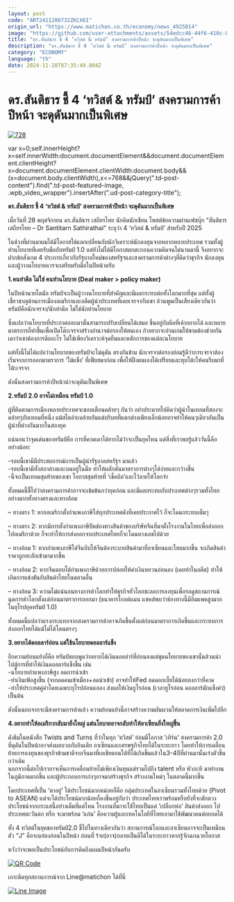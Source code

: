 ```yaml
---
layout: post
code: "ART2411280732ZKCX6I"
origin_url: "https://www.matichon.co.th/economy/news_4925014"
image: "https://github.com/user-attachments/assets/54edcc46-44f6-410c-8749-4a66ebdbb817"
title: "ดร.สันติธาร ชี้ 4 ‘ทวิสต์ & ทรัมป์’ สงครามการค้าปีหน้า จะดุดันมากเป็นพิเศษ"
description: "ดร.สันติธาร ชี้ 4 ‘ทวิสต์ & ทรัมป์’ สงครามการค้าปีหน้า จะดุดันมากเป็นพิเศษ"
category: "ECONOMY"
language: "th"
date: 2024-11-28T07:35:49.804Z
---
```


# ดร.สันติธาร ชี้ 4 ‘ทวิสต์ & ทรัมป์’ สงครามการค้าปีหน้า จะดุดันมากเป็นพิเศษ

[![](https://www.matichon.co.th/wp-content/uploads/2024/11/728-370.jpg "728")](https://www.matichon.co.th/wp-content/uploads/2024/11/728-370.jpg)

var x=0;self.innerHeight?x=self.innerWidth:document.documentElement&&document.documentElement.clientHeight?x=document.documentElement.clientWidth:document.body&&(x=document.body.clientWidth),x<=768&&jQuery(".td-post-content").find(".td-post-featured-image, .wpb\_video\_wrapper").insertAfter(".ud-post-category-title");

**ดร.สันติธาร ชี้ 4 ‘ทวิสต์ & ทรัมป์’ สงครามการค้าปีหน้า จะดุดันมากเป็นพิเศษ**

เมื่อวันที่ 28 พฤศจิกายน ดร.สันติธาร เสถียรไทย นักคิดนักเขียน โพสต์ข้อความผ่านเฟซบุ๊ก “สันติธาร เสถียรไทย – Dr Santitarn Sathirathai” ระบุว่า 4 ‘ทวิสต์ & ทรัมป์’ สำหรับปี 2025

ในช่วงที่ผ่านมาผมได้มีโอกาสได้แลกเปลี่ยนกับนักวิเคราะห์นักลงทุนจากหลากหลายประเทศ รวมทั้งผู้ทำนโยบายที่เคยรับมือกับทรัมป์ 1.0 แต่ยังไม่ได้มีโอกาสตกตะกอนความคิดจนไม่นานมานี้ จึงอยากจะฝากข้อสังเกต 4 ประการเกี่ยวกับรัฐบาลใหม่ของสหรัฐฯและสงครามการค้าต่างๆที่คิดว่าธุรกิจ นักลงทุนและผู้วางนโยบายควรจะเตรียมรับมือในปีหน้าครับ

**1.คนทำดีล ไม่ใช่ คนทำนโยบาย (Deal maker > policy maker)**

ในปีหน้านายโดนัล ทรัมป์จะเป็นผู้วางนโยบายที่สำคัญและมีผลกระทบต่อทั้งโลกมากที่สุด แต่ทั้งผู้เชี่ยวชาญด้านการเมืองอเมริกาและอดีตผู้นำประเทศที่เคยเจรจากับเขา ล้วนพูดเป็นเสียงเดียวกันว่า ทรัมป์คือนักเจรจา/นักทำดีล ไม่ใช่นักทำนโยบาย

ซึ่งแปลว่านโยบายที่ประกาศออกมานั้นสามารถปรับเปลี่ยนได้เสมอ ขึ้นอยู่กับดีลที่เค้าอยากได้ และหลายมาตรการก็ทำขึ้นเพื่อเปิดโต๊ะเจรจาสร้างอำนาจต่อรองให้ตนเอง ถ้าอยากจะอ่านเกมให้ขาดต้องช่วยกันเดาว่าเขาต้องการดีลอะไร ไม่ใช่เพียงวิเคราะห์จุดยืนและหลักการของแต่ละนโยบาย

แต่ทั้งนี้ไม่ได้แปลว่านโยบายของทรัมป์จะไม่ดุดัน ตรงกันข้าม นักเจรจาต่อรองย่อมรู้ดีว่าการเจรจาต้องเริ่มจากการออกมาตราการ ‘ไม้แข็ง’ ที่เฟียสมาก่อน เพื่อให้ฝั่งตนเองได้เปรียบและทุบโต้ะให้คนรีบมาที่โต้ะเจรจา

ดังนั้นสงครามการค้าปีหน้าน่าจะดุดันเป็นพิเศษ

**2.ทรัมป์ 2.0 อาจไม่เหมือน ทรัมป์ 1.0**

ผู้ที่ติดตามการเมืองหลายประเทศจะชอบเตือนคล้ายๆ กันว่า อย่าประมาทไปคิดว่าผู้นำในเทอมที่สองจะคล้ายๆกับเทอมที่หนึ่ง แม้สไตล์จะคล้ายกันแต่บริบทที่แตกต่างเพียงเล็กน้อยอาจทำให้คนๆเดียวกันเป็นผู้นำที่ต่างกันมากในสองยุค

แน่นอนว่าจุดเด่นของทรัมป์คือ การที่คาดเดาได้ยากไม่ว่าจะเป็นยุคไหน แต่สิ่งที่เราพอรู้แล้ววันนี้คืออย่างน้อย:

\-รอบนี้เขามีมีประสบการณ์การเป็นผู้นำรัฐบาลสหรัฐฯ มาแล้ว  
\-รอบนี้เขามีทั้งสภาล่างและบนอยู่ในมือ ทำให้ผลักดันมาตราการต่างๆได้ง่ายและกว้างขึ้น  
\-นี่จะเป็นเทอมสุดท้ายของเขา โอกาสสุดท้ายที่ ‘เช็คบิล’และไว้ลายให้โลกจำ

ทั้งหมดนี้ชี้ไปว่าสงครามการค้าอาจจะเข้มข้นกว่ายุคก่อน และมีผลกระทบกับประเทศต่างๆรวมทั้งไทยอย่างมากทั้งทางตรงและทางอ้อม

– ทางตรง 1: หากอเมริกาตั้งกำแพงภาษีใส่ทุกประเทศดังที่เคยประกาศไว้ ก็จะโดนกระทบเต็มๆ

– ทางตรง 2: หากมีการตั้งกำแพงภาษีปิดช่องทางสินค้าของบริษัทจีนที่มาตั้งโรงงานในไทยเพื่อส่งออกไปอเมริกาด้วย ก็จะทำให้การส่งออกจากประเทศไทยก็จะโดนหางเลขไปด้วย

– ทางอ้อม 1: หากกำแพงภาษีใส่จีนบีบให้จีนต้องระบายสินค้ามาที่อาเซียนและไทยมากขึ้น จะเกิดสินค้าราคาถูกทะลักเข้ามามากขึ้น

– ทางอ้อม 2: หากจีนตอบโต้กำแพงภาษีด้วยการปล่อยให้ค่าเงินหยวนอ่อนลง (เคยทำในอดีต) ทำให้เกิดการแข่งขันกับสินค้าไทยในตลาดอื่น

– ทางอ้อม 3: ความไม่แน่นอนทางการค้าโลกทำให้ธุรกิจทั่วโลกชะลอการลงทุนเพื่อรอดูสถานการณ์ ฉุดการค้าโลกตั้งแต่ก่อนมาตราการออกมา (ธนาคารโกลด์แมน แซคส์พบว่าช่องทางนี้มีอิมแพคสูงมากในยุโรปยุคทรัมป์ 1.0)

ทั้งหมดนี้แปลว่าแรงกระแทกจากสงครามการค้าอาจเกิดขึ้นตั้งแต่ก่อนมาตราการเกิดขึ้นและกระทบการส่งออกไทยได้แม้ไม่ได้โดนตรงๆ

**3.อยากได้ดอลลาร์อ่อน แต่ใช้นโยบายดอลลาร์แข็ง**

อีกความย้อนแย้งก็คือ ทรัมป์ชอบพูดว่าอยากได้เงินดอลล่าร์ที่อ่อนลงแต่ชุดนโยบายของเขานั้นล้วนนำไปสู่การที่ทำให้เงินดอลลาร์แข็งขึ้น เช่น  
\-นโยบายกำแพงภาษีสูง ลดการนำเข้า  
\-ทำเงินเฟ้อสูงขึ้น (จากลดคนเข้าเมือง+ลดนำเข้า) อาจทำให้Fed ลดดอกเบี้ยได้น้อยลงกว่าที่คาด  
\-ทำให้ประเทศคู่ค่าโดยเฉพาะยุโรปอ่อนแอลง ส่งผลให้เงินยูโรอ่อน (เวลายูโรอ่อน ดอลลาร์มักแข็งค่า)  
เป็นต้น

ดังนั้นนอกจากจะมีสงครามการค้าแล้ว ความย้อนแย้งนี้อาจสร้างความผันผวนให้ตลาดการเงินเพิ่มไปอีก

**4.อยากทำให้อเมริกากลับมายิ่งใหญ่ แต่นโยบายอาจกลับทำให้อาเซียนยิ่งใหญ่ขึ้น**

ดังธีมในหนังสือ Twists and Turns ที่ว่าในทุก ‘ทวิสต์’ ย่อมมีโอกาส ’เทิร์น‘ สงครามการค้า 2.0 ที่ดุดันในปีหน้าอาจส่งผลบวกกับอินเดีย อาเซียนและเศรษฐกิจไทยได้ในระยะยาว โดยทำให้การเคลื่อนย้ายการลงทุนของธุรกิจข้ามชาติจากจีนมาที่เอเชียตอนใต้ที่ได้เกิดขึ้นแล้วใน3-4ปีที่ผ่านมานั้นเร่งตัวขึ้นกว่าเดิม  
นอกจากนี้ต่อไปเราอาจเห็นการเคลื่อนย้ายไม่เพียงเงินทุนแต่รวมไปถึง talent หรือ หัวกะทิ มาทำงานในภูมิภาคมากขึ้น และผู้ประกอบการเก่งๆอาจมาสร้างธุรกิจ สร้างงานใหม่ๆ ในตลาดนี้มากขึ้น

โดยประเทศที่เป็น ‘ตาอยู่’ ได้ประโยชน์มากหน่อยก็คือ กลุ่มประเทศในอาเซียนรวมทั้งไทยด้วย (Pivot to ASEAN) แต่จะได้ประโยชน์มากน้อยก็คงขึ้นอยู่กับว่า ประเทศไทยเราพร้อมหรือยังที่จะตักตวงประโยชน์จากกระแสนี้อย่างเต็มที่แค่ไหน โรงงานที่มาจะใช้ไทยเป็นแค่ ‘เปลือกห่อ’ สินค้าส่งออก ไปประเทศตะวันตก หรือ จะมาพร้อม ‘แก่น’ คือความรู้และเทคโนโลยีที่ไทยเอามาใช้พัฒนาคนต่อยอดได้

ทั้ง 4 ทวิสต์ในยุคของทรัมป์2.0 ชี้ไปในทางเดียวกันว่า สถานการณ์โลกและอาเซียนอาจจะเป็นเหมือนตัว “J” คือจะแย่ลงก่อนในปีหน้า ก่อนที่ ร้าย(อาจ)กลายเป็นดีได้ในระยะยาวหากรู้จักฉกฉวยโอกาส

หวังว่าจะพอเป็นประโยชน์กับการคิดถึงแผนปีหน้ากันครับ

[![QR Code](https://www.matichon.co.th/wp-content/uploads/2023/07/wob1371z.jpg)](https://lin.ee/ht0nDxX)

เกาะติดทุกสถานการณ์จาก Line@matichon ได้ที่นี่

[![Line Image](https://www.matichon.co.th/wp-content/uploads/2023/07/th.png)](https://lin.ee/ht0nDxX)